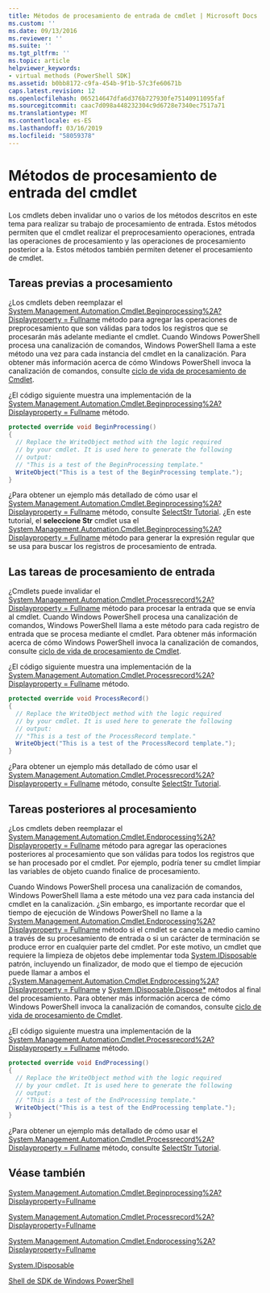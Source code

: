 ```yaml
---
title: Métodos de procesamiento de entrada de cmdlet | Microsoft Docs
ms.custom: ''
ms.date: 09/13/2016
ms.reviewer: ''
ms.suite: ''
ms.tgt_pltfrm: ''
ms.topic: article
helpviewer_keywords:
- virtual methods (PowerShell SDK]
ms.assetid: b0bb8172-c9fa-454b-9f1b-57c3fe60671b
caps.latest.revision: 12
ms.openlocfilehash: 065214647dfa6d376b727930fe75140911095faf
ms.sourcegitcommit: caac7d098a448232304c9d6728e7340ec7517a71
ms.translationtype: MT
ms.contentlocale: es-ES
ms.lasthandoff: 03/16/2019
ms.locfileid: "58059378"
---
```

# <a name="cmdlet-input-processing-methods"></a>Métodos de procesamiento de entrada del cmdlet

Los cmdlets deben invalidar uno o varios de los métodos descritos en este tema para realizar su trabajo de procesamiento de entrada. Estos métodos permiten que el cmdlet realizar el preprocesamiento operaciones, entrada las operaciones de procesamiento y las operaciones de procesamiento posterior a la. Estos métodos también permiten detener el procesamiento de cmdlet.

## <a name="pre-processing-tasks"></a>Tareas previas a procesamiento

¿Los cmdlets deben reemplazar el [System.Management.Automation.Cmdlet.Beginprocessing%2A? Displayproperty = Fullname](/dotnet/api/system.management.automation.cmdlet.beginprocessing?view=powershellsdk-1.1.0) método para agregar las operaciones de preprocesamiento que son válidas para todos los registros que se procesarán más adelante mediante el cmdlet. Cuando Windows PowerShell procesa una canalización de comandos, Windows PowerShell llama a este método una vez para cada instancia del cmdlet en la canalización. Para obtener más información acerca de cómo Windows PowerShell invoca la canalización de comandos, consulte [ciclo de vida de procesamiento de Cmdlet](https://msdn.microsoft.com/en-us/3202f55c-314d-4ac3-ad78-4c7ca72253c5).

¿El código siguiente muestra una implementación de la [System.Management.Automation.Cmdlet.Beginprocessing%2A? Displayproperty = Fullname](/dotnet/api/system.management.automation.cmdlet.beginprocessing?view=powershellsdk-1.1.0) método.

```csharp
protected override void BeginProcessing()
{
  // Replace the WriteObject method with the logic required
  // by your cmdlet. It is used here to generate the following
  // output:
  // "This is a test of the BeginProcessing template."
  WriteObject("This is a test of the BeginProcessing template.");
}
```

¿Para obtener un ejemplo más detallado de cómo usar el [System.Management.Automation.Cmdlet.Beginprocessing%2A? Displayproperty = Fullname](/dotnet/api/system.management.automation.cmdlet.beginprocessing?view=powershellsdk-1.1.0) método, consulte [SelectStr Tutorial](./selectstr-tutorial.md). ¿En este tutorial, el **seleccione Str** cmdlet usa el [System.Management.Automation.Cmdlet.Beginprocessing%2A? Displayproperty = Fullname](/dotnet/api/system.management.automation.cmdlet.beginprocessing?view=powershellsdk-1.1.0) método para generar la expresión regular que se usa para buscar los registros de procesamiento de entrada.

## <a name="input-processing-tasks"></a>Las tareas de procesamiento de entrada

¿Cmdlets puede invalidar el [System.Management.Automation.Cmdlet.Processrecord%2A? Displayproperty = Fullname](/dotnet/api/system.management.automation.cmdlet.processrecord?view=powershellsdk-1.1.0) método para procesar la entrada que se envía al cmdlet. Cuando Windows PowerShell procesa una canalización de comandos, Windows PowerShell llama a este método para cada registro de entrada que se procesa mediante el cmdlet. Para obtener más información acerca de cómo Windows PowerShell invoca la canalización de comandos, consulte [ciclo de vida de procesamiento de Cmdlet](https://msdn.microsoft.com/en-us/3202f55c-314d-4ac3-ad78-4c7ca72253c5).

¿El código siguiente muestra una implementación de la [System.Management.Automation.Cmdlet.Processrecord%2A? Displayproperty = Fullname](/dotnet/api/system.management.automation.cmdlet.processrecord?view=powershellsdk-1.1.0) método.

```csharp
protected override void ProcessRecord()
{
  // Replace the WriteObject method with the logic required
  // by your cmdlet. It is used here to generate the following
  // output:
  // "This is a test of the ProcessRecord template."
  WriteObject("This is a test of the ProcessRecord template.");
}
```

¿Para obtener un ejemplo más detallado de cómo usar el [System.Management.Automation.Cmdlet.Processrecord%2A? Displayproperty = Fullname](/dotnet/api/system.management.automation.cmdlet.processrecord?view=powershellsdk-1.1.0) método, consulte [SelectStr Tutorial](./selectstr-tutorial.md).

## <a name="post-processing-tasks"></a>Tareas posteriores al procesamiento

¿Los cmdlets deben reemplazar el [System.Management.Automation.Cmdlet.Endprocessing%2A? Displayproperty = Fullname](/dotnet/api/system.management.automation.cmdlet.endprocessing?view=powershellsdk-1.1.0) método para agregar las operaciones posteriores al procesamiento que son válidas para todos los registros que se han procesado por el cmdlet. Por ejemplo, podría tener su cmdlet limpiar las variables de objeto cuando finalice de procesamiento.

Cuando Windows PowerShell procesa una canalización de comandos, Windows PowerShell llama a este método una vez para cada instancia del cmdlet en la canalización. ¿Sin embargo, es importante recordar que el tiempo de ejecución de Windows PowerShell no llame a la [System.Management.Automation.Cmdlet.Endprocessing%2A? Displayproperty = Fullname](/dotnet/api/system.management.automation.cmdlet.endprocessing?view=powershellsdk-1.1.0) método si el cmdlet se cancela a medio camino a través de su procesamiento de entrada o si un carácter de terminación se produce error en cualquier parte del cmdlet. Por este motivo, un cmdlet que requiere la limpieza de objetos debe implementar toda [System.IDisposable](/dotnet/api/System.IDisposable) patrón, incluyendo un finalizador, de modo que el tiempo de ejecución puede llamar a ambos el [ ¿System.Management.Automation.Cmdlet.Endprocessing%2A? Displayproperty = Fullname](/dotnet/api/system.management.automation.cmdlet.endprocessing?view=powershellsdk-1.1.0) y [System.IDisposable.Dispose*](/dotnet/api/System.IDisposable.Dispose) métodos al final del procesamiento. Para obtener más información acerca de cómo Windows PowerShell invoca la canalización de comandos, consulte [ciclo de vida de procesamiento de Cmdlet](https://msdn.microsoft.com/en-us/3202f55c-314d-4ac3-ad78-4c7ca72253c5).

¿El código siguiente muestra una implementación de la [System.Management.Automation.Cmdlet.Processrecord%2A? Displayproperty = Fullname](/dotnet/api/system.management.automation.cmdlet.processrecord?view=powershellsdk-1.1.0) método.

```csharp
protected override void EndProcessing()
{
  // Replace the WriteObject method with the logic required
  // by your cmdlet. It is used here to generate the following
  // output:
  // "This is a test of the EndProcessing template."
  WriteObject("This is a test of the EndProcessing template.");
}
```

¿Para obtener un ejemplo más detallado de cómo usar el [System.Management.Automation.Cmdlet.Processrecord%2A? Displayproperty = Fullname](/dotnet/api/system.management.automation.cmdlet.processrecord?view=powershellsdk-1.1.0) método, consulte [SelectStr Tutorial](./selectstr-tutorial.md).

## <a name="see-also"></a>Véase también

[System.Management.Automation.Cmdlet.Beginprocessing%2A?Displayproperty=Fullname](/dotnet/api/system.management.automation.cmdlet.beginprocessing?view=powershellsdk-1.1.0)

[System.Management.Automation.Cmdlet.Processrecord%2A?Displayproperty=Fullname](/dotnet/api/system.management.automation.cmdlet.processrecord?view=powershellsdk-1.1.0)

[System.Management.Automation.Cmdlet.Endprocessing%2A?Displayproperty=Fullname](/dotnet/api/system.management.automation.cmdlet.endprocessing?view=powershellsdk-1.1.0)

[System.IDisposable](/dotnet/api/System.IDisposable)

[Shell de SDK de Windows PowerShell](../windows-powershell-reference.md)

